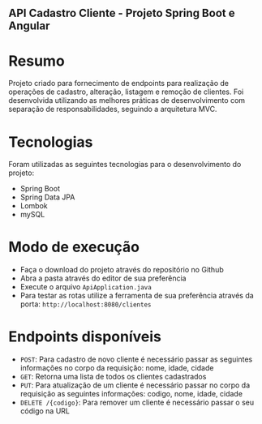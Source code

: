 ## API Cadastro Cliente - Projeto Spring Boot e Angular

# Resumo
Projeto criado para fornecimento de endpoints para realização de operações de cadastro, alteração, listagem e remoção de clientes.
Foi desenvolvida utilizando as melhores práticas de desenvolvimento com separação de responsabilidades, seguindo a arquitetura MVC.

# Tecnologias
Foram utilizadas as seguintes tecnologias para o desenvolvimento do projeto:
* Spring Boot
* Spring Data JPA
* Lombok
* mySQL

# Modo de execução
* Faça o download do projeto através do repositório no Github
* Abra a pasta através do editor de sua preferência
* Execute o arquivo `ApiApplication.java`
* Para testar as rotas utilize a ferramenta de sua preferência através da porta: `http://localhost:8080/clientes`

# Endpoints disponíveis
* `POST`: Para cadastro de novo cliente é necessário passar as seguintes informações no corpo da requisição: nome, idade, cidade
* `GET`: Retorna uma lista de todos os clientes cadastrados
* `PUT`: Para atualização de um cliente é necessário passar no corpo da requisição as seguintes informações: codigo, nome, idade, cidade
* `DELETE /{codigo}`: Para remover um cliente é necessário passar o seu código na URL